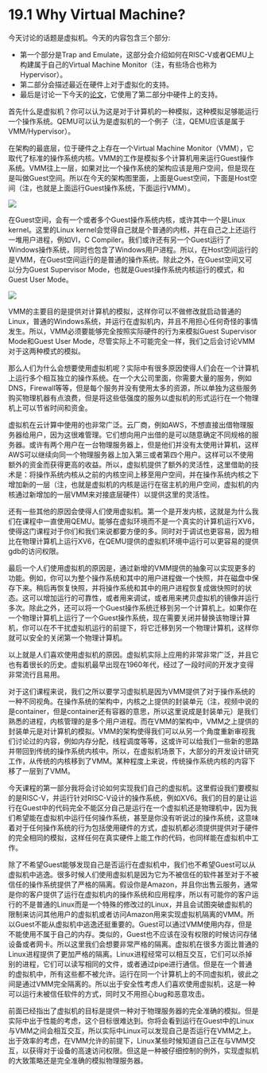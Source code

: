 # 19.1 Why Virtual Machine?

今天讨论的话题是虚拟机。今天的内容包含三个部分:

* 第一个部分是Trap and Emulate，这部分会介绍如何在RISC-V或者QEMU上构建属于自己的Virtual Machine Monitor（注，有些场合也称为Hypervisor）。
* 第二部分会描述最近在硬件上对于虚拟化的支持。
* 最后是讨论一下今天的[论文](https://pdos.csail.mit.edu/6.828/2020/readings/belay-dune.pdf)，它使用了第二部分中硬件上的支持。

首先什么是虚拟机？你可以认为这是对于计算机的一种模拟，这种模拟足够能运行一个操作系统。QEMU可以认为是虚拟机的一个例子（注，QEMU应该是属于VMM/Hypervisor）。

在架构的最底层，位于硬件之上存在一个Virtual Machine Monitor（VMM），它取代了标准的操作系统内核。VMM的工作是模拟多个计算机用来运行Guest操作系统。VMM往上一层，如果对比一个操作系统的架构应该是用户空间，但是现在是叫做Guest空间。所以在今天的架构图里面，上面是Guest空间，下面是Host空间（注，也就是上面运行Guest操作系统，下面运行VMM）。

![](http://cdn.oyjy.top/copydir/2021-06-08-12:16:58-965479955619740387)

在Guest空间，会有一个或者多个Guest操作系统内核，或许其中一个是Linux kernel。这里的Linux kernel会觉得自己就是个普通的内核，并在自己之上还运行一堆用户进程，例如VI，C Compiler。我们或许还有另一个Guest运行了Windows操作系统，同时也包含了Windows用户进程。所以，在Host空间运行的是VMM，在Guest空间运行的是普通的操作系统。除此之外，在Guest空间又可以分为Guest Supervisor Mode，也就是Guest操作系统内核运行的模式，和Guest User Mode。

![](http://cdn.oyjy.top/copydir/2021-06-08-12:16:58--4301707488708209738)

VMM的主要目的是提供对计算机的模拟，这样你可以不做修改就启动普通的Linux，普通的Windows系统，并运行在虚拟机内，并且不用担心任何奇怪的事情发生。所以，VMM必须要能够完全按照实际硬件的行为来模拟Guest Supervisor Mode和Guest User Mode，尽管实际上不可能完全一样，我们之后会讨论VMM对于这两种模式的模拟。

那么人们为什么会想要使用虚拟机呢？实际中有很多原因使得人们会在一个计算机上运行多个相互独立的操作系统。在一个大公司里面，你需要大量的服务，例如DNS，Firewall等等，但是每个服务并没有使用太多的资源，所以单独为这些服务购买物理机器有点浪费，但是将这些低强度的服务以虚拟机的形式运行在一个物理机上可以节省时间和资金。

虚拟机在云计算中使用的也非常广泛。云厂商，例如AWS，不想直接出借物理服务器给用户，因为这很难管理。它们想向用户出借的是可以随意确定不同规格的服务器。或许有两个用户在一台物理服务器上，但是他们并没有太使用计算机，这样AWS可以继续向同一个物理服务器上加入第三或者第四个用户。这样可以不使用额外的资金而获得更高的收益。所以，虚拟机提供了额外的灵活性，这里借助的技术是：将操作系统内核从之前的内核空间上移至用户空间，并在操作系统内核之下增加新的一层（注，也就是虚拟机的内核是运行在宿主机的用户空间，虚拟机的内核通过新增加的一层VMM来对接底层硬件）以提供这里的灵活性。

还有一些其他的原因会使得人们使用虚拟机。第一个是开发内核，这就是为什么我们在课程中一直使用QEMU。能够在虚拟环境而不是一个真实的计算机运行XV6，使得这门课程对于你们和我们来说都要方便的多。同时对于调试也更容易，因为相比在物理计算机上运行XV6，在QEMU提供的虚拟机环境中运行可以更容易的提供gdb的访问权限。

最后一个人们使用虚拟机的原因是，通过新增的VMM提供的抽象可以实现更多的功能。例如，你可以为整个操作系统和其中的用户进程做一个快照，并在磁盘中保存下来。稍后再恢复快照，并将操作系统和其中的用户进程恢复成做快照时的状态。这可以增加运行的可靠性，或者用来调试，或者用来拷贝虚拟机的镜像并运行多次。除此之外，还可以将一个Guest操作系统迁移到另一个计算机上。如果你在一个物理计算机上运行了一个Guest操作系统，现在需要关闭并替换该物理计算机，你可以在不干扰虚拟机运行的前提下，将它迁移到另一个物理计算机，这样你就可以安全的关闭第一个物理计算机。

以上就是人们喜欢使用虚拟机的原因。虚拟机实际上应用的非常非常广泛，并且它也有着很长的历史。虚拟机最早出现在1960年代，经过了一段时间的开发才变得非常流行且易用。

对于这们课程来说，我们之所以要学习虚拟机是因为VMM提供了对于操作系统的一种不同视角。在操作系统的架构中，内核之上提供的封装单元（注，视频中说的是container，但是container还有容器的意思，所以这里说成是封装单元）是我们熟悉的进程，内核管理的是多个用户进程。而在VMM的架构中，VMM之上提供的封装单元是对计算机的模拟。VMM的架构使得我们可以从另一个角度重新审视我们讨论过的内容，例如内存分配，线程调度等等，这或许可以给我们一些新的思路并带回到传统的操作系统内核中。所以，在虚拟机场景下，大部分的开发设计研究工作，从传统的内核移到了VMM。某种程度上来说，传统操作系统内核的内容下移了一层到了VMM。

今天课程的第一部分我将会讨论如何实现我们自己的虚拟机。这里假设我们要模拟的是RISC-V，并运行针对RISC-V设计的操作系统，例如XV6。我们的目的是让运行在Guest中的代码完全不能区分自己是运行在一个虚拟机还是物理机中，因为我们希望能在虚拟机中运行任何操作系统，甚至是你没有听说过的操作系统，这意味着对于任何操作系统的行为包括使用硬件的方式，虚拟机都必须提供提供对于硬件的完全相同的模拟，这样任何在真实硬件上能工作的代码，也同样能在虚拟机中工作。

除了不希望Guest能够发现自己是否运行在虚拟机中，我们也不希望Guest可以从虚拟机中逃逸。很多时候人们使用虚拟机是因为它为不被信任的软件甚至对于不被信任的操作系统提供了严格的隔离。假设你是Amazon，并且你出售云服务，通常是你的客户提供了运行在虚拟机内的操作系统和应用程序，所以有可能你的客户运行的不是普通的Linux而是一个特殊的修改过的Linux，并且会试图突破虚拟机的限制来访问其他用户的虚拟机或者访问Amazon用来实现虚拟机隔离的VMM。所以Guest不能从虚拟机中逃逸还挺重要的。Guest可以通过VMM使用内存，但是不能使用不属于自己的内存。类似的，Guest也不应该在没有权限的时候访问存储设备或者网卡。所以这里我们会想要非常严格的隔离。虚拟机在很多方面比普通的Linux进程提供了更加严格的隔离。Linux进程经常可以相互交互，它们可以杀掉别的进程，它们可以读写相同的文件，或者通过pipe进行通信。但是在一个普通的虚拟机中，所有这些都不被允许。运行在同一个计算机上的不同虚拟机，彼此之间是通过VMM完全隔离的。所以出于安全性考虑人们喜欢使用虚拟机，这是一种可以运行未被信任软件的方式，同时又不用担心bug和恶意攻击。

前面已经指出了虚拟机的目标是提供一种对于物理服务器的完全准确的模拟。但是实际中出于性能的考虑，这个目标很难达到。你将会看到运行在Guest中的Linux与VMM之间会相互交互，所以实际中Linux可以发现自己是否运行在VMM之上。出于效率的考虑，在VMM允许的前提下，Linux某些时候知道自己正在与VMM交互，以获得对于设备的高速访问权限。但这是一种被仔细控制的例外，实现虚拟机的大致策略还是完全准确的模拟物理服务器。


